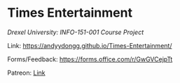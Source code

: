 # Times Entertainment
*Drexel University: INFO-151-001 Course Project*

Link: https://andyydongg.github.io/Times-Entertainment/

Forms/Feedback: https://forms.office.com/r/GwGVCejpTt

Patreon: [Link](https://www.patreon.com/TimesEntertainment?utm_medium=clipboard_copy&utm_source=copyLink&utm_campaign=creatorshare_creator&utm_content=join_link)

